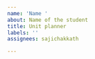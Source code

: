 ```yaml
---
name: 'Name '
about: Name of the student
title: Unit planner
labels: ''
assignees: sajichakkath

---
```



